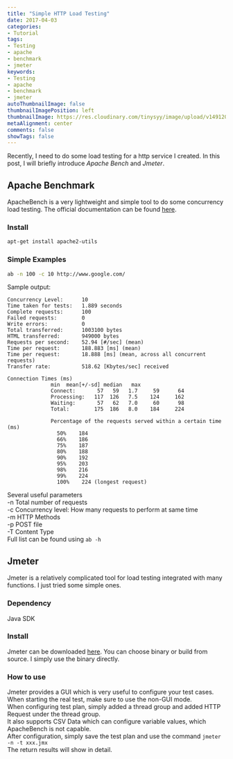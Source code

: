 ```yaml
---
title: "Simple HTTP Load Testing"
date: 2017-04-03
categories:
- Tutorial
tags:
- Testing
- apache
- benchmark
- jmeter
keywords:
- Testing
- apache
- benchmark
- jmeter
autoThumbnailImage: false
thumbnailImagePosition: left
thumbnailImage: https://res.cloudinary.com/tinysyy/image/upload/v1491209670/testng-selenium-load-test_tafwq6.png
metaAlignment: center
comments: false
showTags: false
---
```

Recently, I need to do some load testing for a http service I created. In this post, I will briefly introduce _Apache Bench_ and _Jmeter_.  
<!--more-->

## Apache Benchmark
ApacheBench is a very lightweight and simple tool to do some concurrency load testing. The official documentation can be found [here](https://httpd.apache.org/docs/2.4/programs/ab.html).  

### Install
```bash
apt-get install apache2-utils
```
### Simple Examples
```bash
ab -n 100 -c 10 http://www.google.com/
```

Sample output:

```
Concurrency Level:      10
Time taken for tests:   1.889 seconds
Complete requests:      100
Failed requests:        0
Write errors:           0
Total transferred:      1003100 bytes
HTML transferred:       949000 bytes
Requests per second:    52.94 [#/sec] (mean)
Time per request:       188.883 [ms] (mean)
Time per request:       18.888 [ms] (mean, across all concurrent requests)
Transfer rate:          518.62 [Kbytes/sec] received

Connection Times (ms)
              min  mean[+/-sd] median   max
              Connect:       57   59   1.7     59      64
              Processing:   117  126   7.5    124     162
              Waiting:       57   62   7.0     60      98
              Total:        175  186   8.0    184     224

              Percentage of the requests served within a certain time (ms)
                50%    184
                66%    186
                75%    187
                80%    188
                90%    192
                95%    203
                98%    216
                99%    224
                100%    224 (longest request)
```

Several useful parameters  
 -n Total number of requests  
 -c Concurrency level: How many requests to perform at same time  
 -m HTTP Methods  
 -p POST file  
 -T Content Type  
Full list can be found using ```ab -h```

## Jmeter
Jmeter is a relatively complicated tool for load testing integrated with many functions. I just tried some simple ones.  
### Dependency
Java SDK
### Install
Jmeter can be downloaded [here](http://jmeter.apache.org/download_jmeter.cgi). You can choose binary or build from source.
I simply use the binary directly.  
### How to use
Jmeter provides a GUI which is very useful to configure your test cases. When starting the real test, make sure to use the non-GUI mode.  
When configuring test plan, simply added a thread group and added HTTP Request under the thread group.  
It also supports CSV Data which can configure variable values, which ApacheBench is not capable.  
After configuration, simply save the test plan and use the command ```jmeter -n -t xxx.jmx```  
The return results will show in detail.


